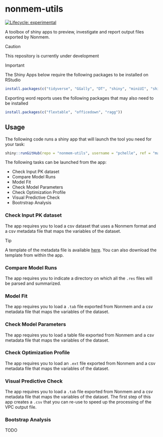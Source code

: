 # nonmem-utils

[![Lifecycle:
experimental](https://img.shields.io/badge/lifecycle-experimental-orange.svg)](https://lifecycle.r-lib.org/articles/stages.html#experimental)

A toolbox of shiny apps to preview, investigate and report output files exported by Nonmem.

> [!CAUTION]
> This repository is currently under development

> [!IMPORTANT]
> The Shiny Apps below require the following packages to be installed on RStudio

```r
install.packages(c("tidyverse", "GGally", "DT", "shiny", "miniUI", "shinyWidgets", "bslib", "shinydashboard", "plotly", "mrgsolve"))
```

Exporting word reports uses the following packages that may also need to be installed

```r
install.packages(c("flextable", "officedown", "ragg"))
```

## Usage

The following code runs a shiny app that will launch the tool you need for your task:

```r
shiny::runGitHub(repo = "nonmem-utils", username = "pchelle", ref = "main")
```

The following tasks can be launched from the app:

- Check Input PK dataset
- Compare Model Runs
- Model Fit
- Check Model Parameters
- Check Optimization Profile
- Visual Predictive Check
- Bootrstrap Analysis

### Check Input PK dataset

The app requires you to load a csv dataset that uses a Nonmem format and 
a csv metadata file that maps the variables of the dataset.

> [!TIP]
> A template of the metadata file is available [here](dataset-analysis/www/template_mapping.csv).
> You can also download the template from within the app.

### Compare Model Runs

The app requires you to indicate a directory on which all the `.res` files will be parsed and summarized.

### Model Fit

The app requires you to load a `.tab` file exported from Nonmem and 
a csv metadata file that maps the variables of the dataset.

### Check Model Parameters

The app requires you to load a table file exported from Nonmem and 
a csv metadata file that maps the variables of the dataset.

### Check Optimization Profile

The app requires you to load an `.ext` file exported from Nonmem and 
a csv metadata file that maps the variables of the dataset.

### Visual Predictive Check

The app requires you to load a `.tab` file exported from Nonmem and 
a csv metadata file that maps the variables of the dataset.
The first step of this app creates a `.csv` that you can re-use to speed up the processing of the VPC output file.

### Bootstrap Analysis

TODO
